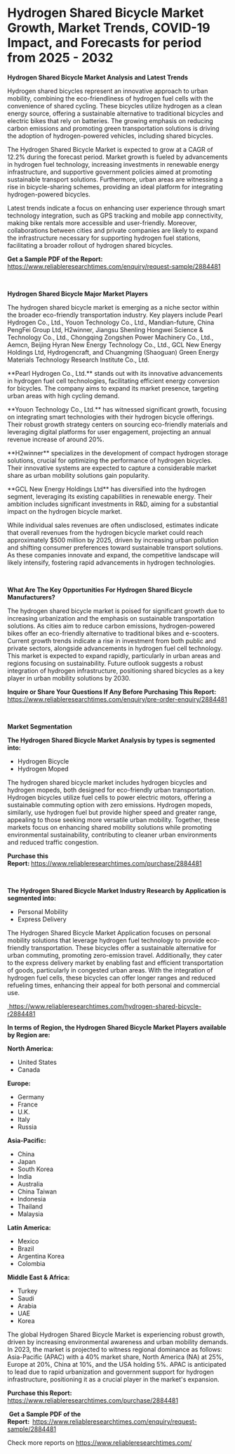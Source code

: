 <p><h1>Hydrogen Shared Bicycle Market Growth, Market Trends, COVID-19 Impact, and Forecasts for period from 2025 - 2032</h1></p><p><strong>Hydrogen Shared Bicycle Market Analysis and Latest Trends</strong></p>
<p><p>Hydrogen shared bicycles represent an innovative approach to urban mobility, combining the eco-friendliness of hydrogen fuel cells with the convenience of shared cycling. These bicycles utilize hydrogen as a clean energy source, offering a sustainable alternative to traditional bicycles and electric bikes that rely on batteries. The growing emphasis on reducing carbon emissions and promoting green transportation solutions is driving the adoption of hydrogen-powered vehicles, including shared bicycles.</p><p>The Hydrogen Shared Bicycle Market is expected to grow at a CAGR of 12.2% during the forecast period. Market growth is fueled by advancements in hydrogen fuel technology, increasing investments in renewable energy infrastructure, and supportive government policies aimed at promoting sustainable transport solutions. Furthermore, urban areas are witnessing a rise in bicycle-sharing schemes, providing an ideal platform for integrating hydrogen-powered bicycles.</p><p>Latest trends indicate a focus on enhancing user experience through smart technology integration, such as GPS tracking and mobile app connectivity, making bike rentals more accessible and user-friendly. Moreover, collaborations between cities and private companies are likely to expand the infrastructure necessary for supporting hydrogen fuel stations, facilitating a broader rollout of hydrogen shared bicycles.</p></p>
<p><strong>Get a Sample PDF of the Report:&nbsp;</strong> <a href="https://www.reliableresearchtimes.com/enquiry/request-sample/2884481?utm_campaign=3184&utm_medium=2&utm_source=Github&utm_content=ia&utm_term=13032025&utm_id=hydrogen-shared-bicycle">https://www.reliableresearchtimes.com/enquiry/request-sample/2884481</a></p>
<p>&nbsp;</p>
<p><strong>Hydrogen Shared Bicycle Major Market Players</strong></p>
<p><p>The hydrogen shared bicycle market is emerging as a niche sector within the broader eco-friendly transportation industry. Key players include Pearl Hydrogen Co., Ltd., Youon Technology Co., Ltd., Mandian-future, China PengFei Group Ltd, H2winner, Jiangsu Shenling Hongwei Science & Technology Co., Ltd., Chongqing Zongshen Power Machinery Co., Ltd., Aemcn, Beijing Hyran New Energy Technology Co., Ltd., GCL New Energy Holdings Ltd, Hydrogencraft, and Chuangming (Shaoguan) Green Energy Materials Technology Research Institute Co., Ltd.</p><p>**Pearl Hydrogen Co., Ltd.** stands out with its innovative advancements in hydrogen fuel cell technologies, facilitating efficient energy conversion for bicycles. The company aims to expand its market presence, targeting urban areas with high cycling demand.</p><p>**Youon Technology Co., Ltd.** has witnessed significant growth, focusing on integrating smart technologies with their hydrogen bicycle offerings. Their robust growth strategy centers on sourcing eco-friendly materials and leveraging digital platforms for user engagement, projecting an annual revenue increase of around 20%.</p><p>**H2winner** specializes in the development of compact hydrogen storage solutions, crucial for optimizing the performance of hydrogen bicycles. Their innovative systems are expected to capture a considerable market share as urban mobility solutions gain popularity.</p><p>**GCL New Energy Holdings Ltd** has diversified into the hydrogen segment, leveraging its existing capabilities in renewable energy. Their ambition includes significant investments in R&D, aiming for a substantial impact on the hydrogen bicycle market.</p><p>While individual sales revenues are often undisclosed, estimates indicate that overall revenues from the hydrogen bicycle market could reach approximately $500 million by 2025, driven by increasing urban pollution and shifting consumer preferences toward sustainable transport solutions. As these companies innovate and expand, the competitive landscape will likely intensify, fostering rapid advancements in hydrogen technologies.</p></p>
<p>&nbsp;</p>
<p><strong>What Are The Key Opportunities For Hydrogen Shared Bicycle Manufacturers?</strong></p>
<p><p>The hydrogen shared bicycle market is poised for significant growth due to increasing urbanization and the emphasis on sustainable transportation solutions. As cities aim to reduce carbon emissions, hydrogen-powered bikes offer an eco-friendly alternative to traditional bikes and e-scooters. Current growth trends indicate a rise in investment from both public and private sectors, alongside advancements in hydrogen fuel cell technology. This market is expected to expand rapidly, particularly in urban areas and regions focusing on sustainability. Future outlook suggests a robust integration of hydrogen infrastructure, positioning shared bicycles as a key player in urban mobility solutions by 2030.</p></p>
<p><strong>Inquire or Share Your Questions If Any Before Purchasing This Report:</strong> <a href="https://www.reliableresearchtimes.com/enquiry/pre-order-enquiry/2884481?utm_campaign=3184&utm_medium=2&utm_source=Github&utm_content=ia&utm_term=13032025&utm_id=hydrogen-shared-bicycle">https://www.reliableresearchtimes.com/enquiry/pre-order-enquiry/2884481</a></p>
<p>&nbsp;</p>
<p><strong>Market Segmentation</strong></p>
<p><strong>The Hydrogen Shared Bicycle Market Analysis by types is segmented into:</strong></p>
<p><ul><li>Hydrogen Bicycle</li><li>Hydrogen Moped</li></ul></p>
<p><p>The hydrogen shared bicycle market includes hydrogen bicycles and hydrogen mopeds, both designed for eco-friendly urban transportation. Hydrogen bicycles utilize fuel cells to power electric motors, offering a sustainable commuting option with zero emissions. Hydrogen mopeds, similarly, use hydrogen fuel but provide higher speed and greater range, appealing to those seeking more versatile urban mobility. Together, these markets focus on enhancing shared mobility solutions while promoting environmental sustainability, contributing to cleaner urban environments and reduced traffic congestion.</p></p>
<p><strong>Purchase this Report:&nbsp;</strong><a href="https://www.reliableresearchtimes.com/purchase/2884481?utm_campaign=3184&utm_medium=2&utm_source=Github&utm_content=ia&utm_term=13032025&utm_id=hydrogen-shared-bicycle">https://www.reliableresearchtimes.com/purchase/2884481</a></p>
<p>&nbsp;</p>
<p><strong>The Hydrogen Shared Bicycle Market Industry Research by Application is segmented into:</strong></p>
<p><ul><li>Personal Mobility</li><li>Express Delivery</li></ul></p>
<p><p>The Hydrogen Shared Bicycle Market Application focuses on personal mobility solutions that leverage hydrogen fuel technology to provide eco-friendly transportation. These bicycles offer a sustainable alternative for urban commuting, promoting zero-emission travel. Additionally, they cater to the express delivery market by enabling fast and efficient transportation of goods, particularly in congested urban areas. With the integration of hydrogen fuel cells, these bicycles can offer longer ranges and reduced refueling times, enhancing their appeal for both personal and commercial use.</p></p>
<p><a href="https://www.reliableresearchtimes.com/hydrogen-shared-bicycle-r2884481?utm_campaign=3184&utm_medium=2&utm_source=Github&utm_content=ia&utm_term=13032025&utm_id=hydrogen-shared-bicycle">&nbsp;https://www.reliableresearchtimes.com/hydrogen-shared-bicycle-r2884481</a></p>
<p><strong>In terms of Region, the Hydrogen Shared Bicycle Market Players available by Region are:</strong></p>
<p>
    <p> <strong> North America: </strong>
        <ul>
            <li>United States</li>
            <li>Canada</li>
        </ul>
        </p> 
    <p> <strong> Europe: </strong>
        <ul>
            <li>Germany</li>
            <li>France</li>
            <li>U.K.</li>
            <li>Italy</li>
            <li>Russia</li>
        </ul>
        </p> 
    <p> <strong> Asia-Pacific: </strong>
        <ul>
            <li>China</li>
            <li>Japan</li>
            <li>South Korea</li>
            <li>India</li>
            <li>Australia</li>
            <li>China Taiwan</li>
            <li>Indonesia</li>
            <li>Thailand</li>
            <li>Malaysia</li>
        </ul>
        </p> 
    <p> <strong> Latin America: </strong>
        <ul>
            <li>Mexico</li>
            <li>Brazil</li>
            <li>Argentina Korea</li>
            <li>Colombia</li>
        </ul>
        </p> 
    <p> <strong> Middle East & Africa: </strong>
        <ul>
            <li>Turkey</li>
            <li>Saudi</li>
            <li>Arabia</li>
            <li>UAE</li>
            <li>Korea</li>
        </ul>
    </p>
    </p>
<p><p>The global Hydrogen Shared Bicycle Market is experiencing robust growth, driven by increasing environmental awareness and urban mobility demands. In 2023, the market is projected to witness regional dominance as follows: Asia-Pacific (APAC) with a 40% market share, North America (NA) at 25%, Europe at 20%, China at 10%, and the USA holding 5%. APAC is anticipated to lead due to rapid urbanization and government support for hydrogen infrastructure, positioning it as a crucial player in the market's expansion.</p></p>
<p><strong>Purchase this Report: </strong><a href="https://www.reliableresearchtimes.com/purchase/2884481?utm_campaign=3184&utm_medium=2&utm_source=Github&utm_content=ia&utm_term=13032025&utm_id=hydrogen-shared-bicycle">https://www.reliableresearchtimes.com/purchase/2884481</a></p>
<p>&nbsp;<strong>Get a Sample PDF of the Report:&nbsp;&nbsp;</strong><a href="https://www.reliableresearchtimes.com/enquiry/request-sample/2884481?utm_campaign=3184&utm_medium=2&utm_source=Github&utm_content=ia&utm_term=13032025&utm_id=hydrogen-shared-bicycle">https://www.reliableresearchtimes.com/enquiry/request-sample/2884481</a></p>
<p><strong></strong></p>
<p>Check more reports on <a href="https://www.reliableresearchtimes.com/?utm_campaign=3184&utm_medium=2&utm_source=Github&utm_content=ia&utm_term=13032025&utm_id=hydrogen-shared-bicycle">https://www.reliableresearchtimes.com/</a></p>